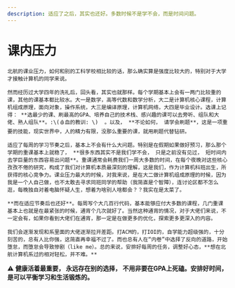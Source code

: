 ```yaml
---
description: 适应了之后，其实也还好。多数时候不是学不会，而是时间问题。
---
```


# 课内压力

    北航的课业压力，如何和别的工科学校相比较的话，那么确实算是强度比较大的，特别对于大学才接触计算机的同学来说。

    然而经历过大学四年的洗礼后，回头看，其实也就那样。每个学期基本上会有一两门比较重的课，其他的课基本都比较水。大一是数学，高等代数和数学分析，大二是计算机核心课程，计算机组成原理，面向对象，操作系统，大三是编译原理，计算机网络，大四是毕业设计。选课上记得： **选最少的课、刷最高的GPA、培养自己的技术栈、感兴趣的课可以去旁听、组队和大佬、熟人组队**。:\(🩸血的教训: \)  。以及， **不论如何， 请学会刷题**，这是一项重要的技能，现实世界中，人的精力有限，没那么重要的课，就用刷题代替钻研。

    适应了每周的学习节奏之后，基本上不会有什么大问题。特别是在假期如果做好预习，那么那个学期的重课基本上就稳了， **很多东西其实不是我们学不会， 只是之前没有见过， 短时间内去学巨量的东西容易出问题**。重课通常会耗费我们一周大多数的时间，在每个夜晚对这些核心孜孜不倦的研究，构成了我们对计算机本质最深刻的理解，这是我们，作为计算机科班出生，所获得的核心竞争力。课业压力最大的时候，对我来说，是在大二做计算机组成原理的时候，因为我是一个人自己做，也不太敢去寻求同班同学的帮助（我简直是个智障），连讨论区都不怎么逛，每晚独自对着电脑怀疑人生，想着为啥别人啥都会？？我实在是太菜了。

    **而在适应节奏后也还好**。每周写个大几百行代码，基本能够应付大多数的课程，几门重课基本上也就是在最紧张的时候，通宵个几次就好了。当然这种通宵的情况，对于大佬们来说，不一定会有，如果你看到大佬们在通宵，那一定是在做更多的优化，探索更多更深入的内容。

    我们会逐渐发现和系里面的大佬逐渐拉开差距。打ACM的，打IOI的，自学能力超级强的，十分刻苦的，总有人比你强，这简直再幸福不过了。而也总有人在“内卷”中选择了反向的道路，开始堕怠，而堕怠会导致惨剧（like me）。总的来说，安排好每周的任务，调整好心态，**想在北航计算机系过的相对轻松，并不难。**

⚠️ **健康活着最重要， 永远存在别的选择， 不用非要在GPA上死磕。安排好时间，是可以平衡学习和生活锻炼的。**





